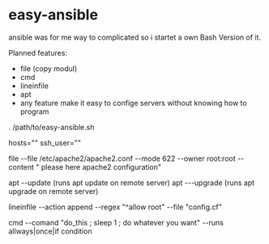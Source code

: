 # easy-ansible
ansible was for me way to complicated so i startet a own Bash Version of it.


Planned features:
* file (copy modul)
* cmd
* lineinfile
* apt
* any feature make it easy to confige servers without knowing how to program 


. /path/to/easy-ansible.sh

hosts=""
ssh_user=""

file --file /etc/apache2/apache2.conf --mode 622 --owner root:root --content "
please here apache2 configuration"

apt --update (runs apt update on remote server)
apt ---upgrade (runs apt upgrade on remote server)

lineinfile --action append --regex "^allow root" --file "config.cf"

cmd --comand "do_this ; sleep 1 ; do whatever you want" --runs allways|once|if condition
